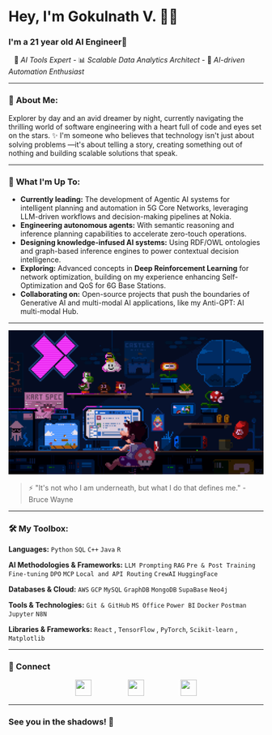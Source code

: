# Hey, I'm Gokulnath V. 👋🏽

### I'm a 21 year old AI Engineer🌟

&ensp; 🧠 *AI Tools Expert* - 📊 *Scalable Data Analytics Architect* - 🚀 *AI-driven Automation Enthusiast*

---

### 🌟 **About Me:**

Explorer by day and an avid dreamer by night, currently navigating the thrilling world of software engineering with a heart full of code and eyes set on the stars. ✨
I'm someone who believes that technology isn't just about solving problems —it's about telling a story, creating something out of nothing and building scalable solutions that speak.

---

### 🚀 **What I'm Up To:**

* **Currently leading:** The development of Agentic AI systems for intelligent planning and automation in 5G Core Networks, leveraging LLM-driven workflows and decision-making pipelines at Nokia.
* **Engineering autonomous agents:** With semantic reasoning and inference planning capabilities to accelerate zero-touch operations.
* **Designing knowledge-infused AI systems:** Using RDF/OWL ontologies and graph-based inference engines to power contextual decision intelligence.
* **Exploring:** Advanced concepts in **Deep Reinforcement Learning** for network optimization, building on my experience enhancing Self-Optimization and QoS for 6G Base Stations.
* **Collaborating on:** Open-source projects that push the boundaries of Generative AI and multi-modal AI applications, like my Anti-GPT: AI multi-modal Hub.

---

![Coding in Action](./7270403.gif)

> ⚡ "It's not who I am underneath, but what I do that defines me." - Bruce Wayne

---

### 🛠 **My Toolbox:**

**Languages:** ``Python`` ``SQL`` ``C++`` ``Java`` ``R``

**AI Methodologies & Frameworks:** ``LLM Prompting`` ``RAG`` ``Pre & Post Training`` ``Fine-tuning`` ``DPO`` ``MCP`` ``Local and API Routing`` ``CrewAI`` ``HuggingFace``

**Databases & Cloud:** ``AWS`` ``GCP`` ``MySQL`` ``GraphDB`` ``MongoDB`` ``SupaBase`` ``Neo4j``

**Tools & Technologies:** ``Git & GitHub`` ``MS Office`` ``Power BI`` ``Docker`` ``Postman`` ``Jupyter`` ``N8N``

**Libraries & Frameworks:** ``React`` , ``TensorFlow`` , ``PyTorch``, ``Scikit-learn`` , ``Matplotlib``

---
### 🤝 Connect
<p align="center" style="display: flex; justify-content: center; gap: 30px;"> 
  <a href="https://www.github.com/Coding-Devil"><img src="https://www.vectorlogo.zone/logos/github/github-tile.svg" width="32" height="32" /></a> &nbsp &nbsp
  <a href="http://www.instagram.com/bujjii03"><img src="https://raw.githubusercontent.com/danielcranney/readme-generator/main/public/icons/socials/instagram.svg" width="32" height="32" /></a> &nbsp &nbsp
  <a href="https://www.linkedin.com/in/gokulnath-v-2003g"><img src="https://raw.githubusercontent.com/danielcranney/readme-generator/main/public/icons/socials/linkedin.svg" width="32" height="32" /></a>
</p>

---
### See you in the shadows! 🦇



